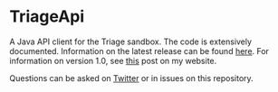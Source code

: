 # TriageApi
A Java API client for the Triage sandbox. The code is extensively documented. Information on the latest release can be found [here](https://maxkersten.nl/2020/12/23/hatching-triage-java-api-client-version-1-1-release-notes/). For information on version 1.0, see [this](https://maxkersten.nl/2020/10/14/hatching-triage-api-client-in-java/) post on my website. 

Questions can be asked on [Twitter](https://twitter.com/LibraAnalysis) or in issues on this repository.

